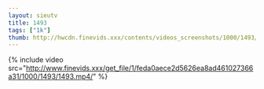 ```yaml
--- 
layout: sieutv
title: 1493
tags: ["1k"]
thumb: http://hwcdn.finevids.xxx/contents/videos_screenshots/1000/1493/preview.mp4.jpg
---
```

{% include video src="http://www.finevids.xxx/get_file/1/feda0aece2d5626ea8ad461027366a31/1000/1493/1493.mp4/" %} 
